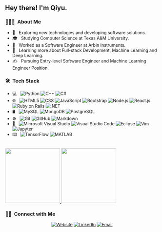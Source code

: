 <h2> Hey there! I'm Qiyu.</h2>

<h3> 👨🏻‍💻 &nbsp;About Me </h3>

- 🤔 &nbsp; Exploring new technologies and developing software solutions.
- 🎓 &nbsp; Studying Computer Science at Texas A&M University.
- 💼 &nbsp; Worked as a Software Engineer at Arbin Instruments.
- 🌱 &nbsp; Learning more about Full-stack Development, Machine Learning and Deep Learning.
- ✍️ &nbsp; Pursuing Entry-level Software Engineer and Machine Learning Engineer Position.

<h3> 🛠 &nbsp;Tech Stack</h3>

- 💻 &nbsp;
  ![Python](https://img.shields.io/badge/-Python-333333?style=flat&logo=python)
  ![C++](https://img.shields.io/badge/-C++-333333?style=flat&logo=C%2B%2B&logoColor=00599C)
  ![C#](https://img.shields.io/badge/-C%23-333333?style=flat&logo=C%20Sharp&logoColor=276DC3)
- 🌐 &nbsp;
  ![HTML5](https://img.shields.io/badge/-HTML5-333333?style=flat&logo=HTML5)
  ![CSS](https://img.shields.io/badge/-CSS-333333?style=flat&logo=CSS3&logoColor=1572B6)
  ![JavaScript](https://img.shields.io/badge/-JavaScript-333333?style=flat&logo=javascript)
  ![Bootstrap](https://img.shields.io/badge/-Bootstrap-333333?style=flat&logo=bootstrap&logoColor=563D7C)
  ![Node.js](https://img.shields.io/badge/-Node.js-333333?style=flat&logo=node.js)
  ![React.js](https://img.shields.io/badge/-React-333333?style=flat&logo=react)
  ![Ruby on Rails](https://img.shields.io/badge/-Ruby%20on%20Rails-333333?style=flat&logo=Ruby%20on%20Rails&logoColor=CC0000)
  ![.NET](https://img.shields.io/badge/-.NET-333333?style=flat&logo=.NET&logoColor=3655FF)
- 🛢 &nbsp;
  ![MySQL](https://img.shields.io/badge/-MySQL-333333?style=flat&logo=mysql)
  ![MongoDB](https://img.shields.io/badge/-MongoDB-333333?style=flat&logo=mongodb)
  ![PostgreSQL](https://img.shields.io/badge/-PostgreSQL-333333?style=flat&logo=PostgreSQL&logoColor=336791)
- ⚙️ &nbsp;
  ![Git](https://img.shields.io/badge/-Git-333333?style=flat&logo=git)
  ![GitHub](https://img.shields.io/badge/-GitHub-333333?style=flat&logo=github)
  ![Markdown](https://img.shields.io/badge/-Markdown-333333?style=flat&logo=markdown)
- 🔧 &nbsp;
  ![Microsoft Visual Studio](https://img.shields.io/badge/-Visual%20Studio-333333?style=flat&logo=Visual%20Studio&logoColor=5C2D91)
  ![Visual Studio Code](https://img.shields.io/badge/-Visual%20Studio%20Code-333333?style=flat&logo=visual-studio-code&logoColor=007ACC)
  ![Eclipse](https://img.shields.io/badge/-Eclipse-333333?style=flat&logo=eclipse-ide&logoColor=2C2255)
  ![Vim](https://img.shields.io/badge/-Vim-333333?style=flat&logo=Vim&logoColor=019733)
  ![Jupyter](https://img.shields.io/badge/-Jupyter-333333?style=flat&logo=Jupyter&logoColor=F37626)
- ⌨️ &nbsp;
  ![TensorFlow](https://img.shields.io/badge/-TensorFlow-333333?style=flat&logo=TensorFlow&logoColor=FF6F00)
  ![MATLAB](https://img.shields.io/badge/-MATLAB-333333?style=flat&logo=Mathworks&logoColor=0076A8)
  

<br/>

<a href="https://github.com/wangqy1216">
  <img height="180em" src="https://github-readme-stats.vercel.app/api?username=wangqy1216&theme=buefy&show_icons=true" />
  <img height="180em" src="https://github-readme-stats.vercel.app/api/top-langs/?username=wangqy1216&theme=buefy&layout=compact" />
</a>

<br/>

<h3> 🤝🏻 &nbsp;Connect with Me </h3>

<p align="center">
<a href="https://wangqiyu0912.wixsite.com/resume"><img alt="Website" src="https://img.shields.io/badge/Website-www.wangqy.com-blue?style=flat-square&logo=google-chrome"></a>
<a href="https://www.linkedin.com/in/qiyu-wang-71919516b/"><img alt="LinkedIn" src="https://img.shields.io/badge/LinkedIn-Qiyu%20Wang-blue?style=flat-square&logo=linkedin"></a>
<a href="wangqy0912@gmail.com"><img alt="Email" src="https://img.shields.io/badge/Email-wangqiyu0912@gmail.com-blue?style=flat-square&logo=gmail"></a>
</p>
